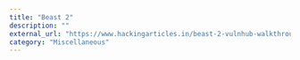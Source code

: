 ```yaml
---
title: "Beast 2"
description: ""
external_url: "https://www.hackingarticles.in/beast-2-vulnhub-walkthrough/"
category: "Miscellaneous"
---
```

